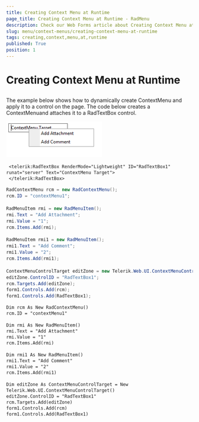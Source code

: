 ```yaml
---
title: Creating Context Menu at Runtime
page_title: Creating Context Menu at Runtime - RadMenu
description: Check our Web Forms article about Creating Context Menu at Runtime.
slug: menu/context-menus/creating-context-menu-at-runtime
tags: creating,context,menu,at,runtime
published: True
position: 1
---
```


# Creating Context Menu at Runtime

## 

The example below shows how to dynamically create ContextMenu and apply it to a control on the page. The code below creates a ContextMenuand attaches it to a RadTextBox control.

![RadContextMenu](images/menu_contextmenuruntime.png)

````ASP.NET
 <telerik:RadTextBox RenderMode="Lightweight" ID="RadTextBox1" runat="server" Text="ContextMenu Target">
 </telerik:RadTextBox>
````


````C#
RadContextMenu rcm = new RadContextMenu();
rcm.ID = "contextMenu1";

RadMenuItem rmi = new RadMenuItem();
rmi.Text = "Add Attachment";
rmi.Value = "1";
rcm.Items.Add(rmi);

RadMenuItem rmi1 = new RadMenuItem();
rmi1.Text = "Add Comment";
rmi1.Value = "2";
rcm.Items.Add(rmi1);

ContextMenuControlTarget editZone = new Telerik.Web.UI.ContextMenuControlTarget();
editZone.ControlID = "RadTextBox1";
rcm.Targets.Add(editZone);
form1.Controls.Add(rcm);
form1.Controls.Add(RadTextBox1);
````
````VB.NET
Dim rcm As New RadContextMenu()
rcm.ID = "contextMenu1"

Dim rmi As New RadMenuItem()
rmi.Text = "Add Attachment"
rmi.Value = "1"
rcm.Items.Add(rmi)

Dim rmi1 As New RadMenuItem()
rmi1.Text = "Add Comment"
rmi1.Value = "2"
rcm.Items.Add(rmi1)

Dim editZone As ContextMenuControlTarget = New Telerik.Web.UI.ContextMenuControlTarget()
editZone.ControlID = "RadTextBox1"
rcm.Targets.Add(editZone)
form1.Controls.Add(rcm)
form1.Controls.Add(RadTextBox1)
````

